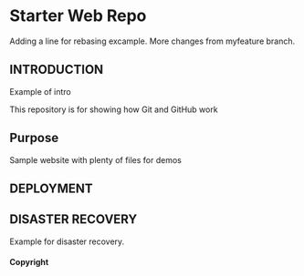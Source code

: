 # Starter Web Repo

  Adding a line for rebasing excample.
  More changes from myfeature branch.

## INTRODUCTION

Example of intro

This repository is for showing how Git and GitHub work

## Purpose

Sample website with plenty of files for demos


## DEPLOYMENT

## DISASTER RECOVERY

Example for disaster recovery.

#### Copyright

